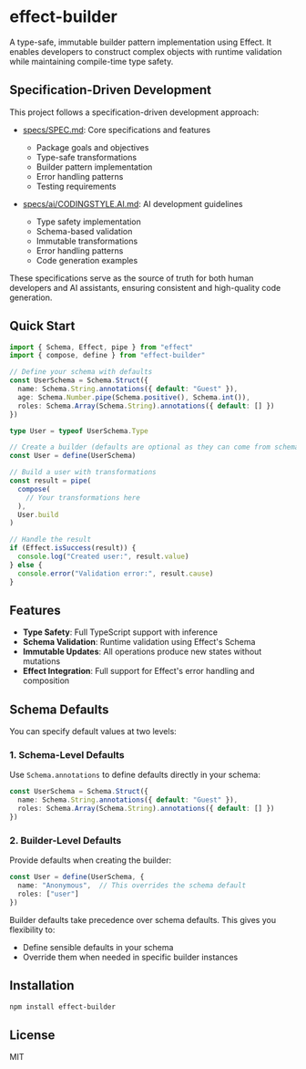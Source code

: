 # effect-builder

A type-safe, immutable builder pattern implementation using Effect. It enables developers to construct complex objects with runtime validation while maintaining compile-time type safety.

## Specification-Driven Development

This project follows a specification-driven development approach:

- [specs/SPEC.md](./specs/SPEC.md): Core specifications and features

  - Package goals and objectives
  - Type-safe transformations
  - Builder pattern implementation
  - Error handling patterns
  - Testing requirements

- [specs/ai/CODINGSTYLE.AI.md](./specs/ai/CODINGSTYLE.AI.md): AI development guidelines
  - Type safety implementation
  - Schema-based validation
  - Immutable transformations
  - Error handling patterns
  - Code generation examples

These specifications serve as the source of truth for both human developers and AI assistants, ensuring consistent and high-quality code generation.

## Quick Start

```typescript
import { Schema, Effect, pipe } from "effect"
import { compose, define } from "effect-builder"

// Define your schema with defaults
const UserSchema = Schema.Struct({
  name: Schema.String.annotations({ default: "Guest" }),
  age: Schema.Number.pipe(Schema.positive(), Schema.int()),
  roles: Schema.Array(Schema.String).annotations({ default: [] })
})

type User = typeof UserSchema.Type

// Create a builder (defaults are optional as they can come from schema)
const User = define(UserSchema)

// Build a user with transformations
const result = pipe(
  compose(
    // Your transformations here
  ),
  User.build
)

// Handle the result
if (Effect.isSuccess(result)) {
  console.log("Created user:", result.value)
} else {
  console.error("Validation error:", result.cause)
}
```

## Features

- **Type Safety**: Full TypeScript support with inference
- **Schema Validation**: Runtime validation using Effect's Schema
- **Immutable Updates**: All operations produce new states without mutations
- **Effect Integration**: Full support for Effect's error handling and composition

## Schema Defaults

You can specify default values at two levels:

### 1. Schema-Level Defaults

Use `Schema.annotations` to define defaults directly in your schema:

```typescript
const UserSchema = Schema.Struct({
  name: Schema.String.annotations({ default: "Guest" }),
  roles: Schema.Array(Schema.String).annotations({ default: [] })
})
```

### 2. Builder-Level Defaults

Provide defaults when creating the builder:

```typescript
const User = define(UserSchema, {
  name: "Anonymous",  // This overrides the schema default
  roles: ["user"]
})
```

Builder defaults take precedence over schema defaults. This gives you flexibility to:
- Define sensible defaults in your schema
- Override them when needed in specific builder instances

## Installation

```bash
npm install effect-builder
```

## License

MIT
